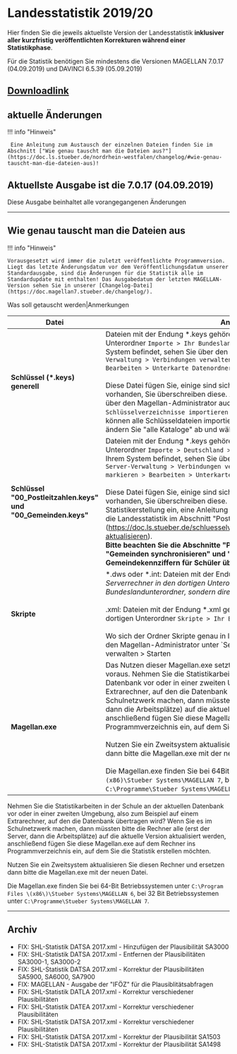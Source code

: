 # Landesstatistik 2019/20

Hier finden Sie die jeweils aktuellste Version der Landesstatistik **inklusiver aller kurzfristig veröffentlichten Korrekturen während einer Statistikphase**.

Für die Statistik benötigen Sie mindestens die Versionen MAGELLAN 7.0.17 (04.09.2019) und DAVINCI 6.5.39 (05.09.2019)

## [**Downloadlink**](https://my.hidrive.com/share/329e.t1a8q)

## aktuelle Änderungen

!!! info "Hinweis"

     Eine Anleitung zum Austausch der einzelnen Dateien finden Sie im Abschnitt ["Wie genau tauscht man die Dateien aus?"](https://doc.ls.stueber.de/nordrhein-westfalen/changelog/#wie-genau-tauscht-man-die-dateien-aus)!

## Aktuellste Ausgabe ist die 7.0.17 (04.09.2019)

Diese Ausgabe beinhaltet alle vorangegangenen Änderungen

---

## Wie genau tauscht man die Dateien aus

!!! info "Hinweis"

    Vorausgesetzt wird immer die zuletzt veröffentlichte Programmversion. Liegt das letzte Änderungsdatum vor dem Veröffentlichungsdatum unserer Standardausgabe, sind die Änderungen für die Statistik alle im Standardupdate mit enthalten! Das Ausgabedatum der letzten MAGELLAN-Version sehen Sie in unserer [Changelog-Datei](https://doc.magellan7.stueber.de/changelog/).

Was soll getauscht werden|Anmerkungen

Datei|Anleitung
--|--
**Schlüssel (*.keys) generell**|Dateien mit der Endung *.keys gehören auf den Serverrechner in den dortigen Unterordner `Importe > Ihr Bundesland`. Wo sich dieser Ordner genau in Ihrem System befindet, sehen Sie über den Magellan-Administrator unter `Server-Verwaltung > Verbindungen verwalten > Starten > Verbindung markieren > Bearbeiten > Unterkarte Datenordner`. <br/><br/>Diese Datei fügen Sie, einige sind sicherlich davon bereits mit gleichem Namen vorhanden, Sie überschreiben diese. Anschließend lesen Sie die Schlüssel über den Magellan-Administrator auch ein, unter `Datenimporte > Schlüsselverzeichnisse importieren > Ihr Bundesland, Ihre Schulart`. Sie können alle Schlüsseldateien importieren oder auch nur eine Datei, dazu ändern Sie "alle Kataloge" ab und wählen gezielt die gewünschte Importdatei.
**Schlüssel "00_Postleitzahlen.keys" und "00_Gemeinden.keys"**|Dateien mit der Endung *.keys gehören auf den Serverrechner in den dortigen Unterordner `Importe > Deutschland > PLZ`. Wo sich dieser Ordner genau in Ihrem System befindet, sehen Sie über den Magellan-Administrator unter `Server-Verwaltung > Verbindungen verwalten > Starten > Verbindung markieren > Bearbeiten > Unterkarte Datenordner`.<br/><br/>Diese Datei fügen Sie, einige sind sicherlich davon bereits mit gleichem Namen vorhanden, Sie überschreiben diese. Bitte lesen Sie die Dateien vor der Statistikerstellung ein, eine Anleitung dazu finden Sie in der Dokumentation für die Landesstatistik im Abschnitt "Postleitzahlverzeichnisse aktualisieren" (https://doc.ls.stueber.de/schluesselverzeichnisse/#postleitzahlverzeichnisse-aktualisieren).<br>**Bitte beachten Sie die Abschnitte  "Postleitzahlverzeichnis importieren", "Gemeinden synchronisieren" und "Vollständigkeit der Gemeindekennziffern für Schüler überprüfen"!**
**Skripte**| *.dws oder *.int: Dateien mit der Endung *.dws oder *.int  gehören auf den Serverrechner in den dortigen Unterordner Skripte (Achtung: nicht in den Bundeslandunterordner, sondern direkt in den Skripteordner).<br/><br/>*.xml: Dateien mit der Endung *.xml gehören auf den Serverrechner in den dortigen Unterordner `Skripte > Ihr Bundesland`. <br/><br/>Wo sich der Ordner Skripte genau in Ihrem System befindet, sehen Sie über den Magellan-Administrator unter `Server-Verwaltung > Verbindungen verwalten > Starten|Verbindung markieren > Bearbeiten > Unterkarte Datenordner`.
**Magellan.exe**|Das Nutzen dieser Magellan.exe setzt mindestens die aktuellste Version voraus. Nehmen Sie die Statistikarbeiten in der Schule an der aktuellen Datenbank vor oder in einer zweiten Umgebung, also zum Beispiel auf einem Extrarechner, auf den die Datenbank übertragen wird? Wenn Sie es im Schulnetzwerk machen, dann müssten bitte die Rechner alle (erst der Server, dann die Arbeitsplätze) auf die aktuelle Version aktualisiert werden, anschließend fügen Sie diese Magellan.exe auf dem Rechner ins Programmverzeichnis ein, auf dem Sie die Statistik erstellen möchten.<br><br>Nutzen Sie ein Zweitsystem aktualisieren Sie diesen Rechner und ersetzen dann bitte die Magellan.exe mit der neuen Datei.<br/><br/>Die Magellan.exe finden Sie bei 64Bit-Betriebssystem unter `C:\Program Files (x86)\Stueber Systems\MAGELLAN 7`, bei einem 32 Bit Betriebssystem unter `C:\Programme\Stueber Systems\MAGELLAN 7`.

Nehmen Sie die Statistikarbeiten in der Schule an der aktuellen Datenbank vor oder in einer zweiten Umgebung, also zum Beispiel auf einem Extrarechner, auf den die Datenbank übertragen wird? Wenn Sie es im Schulnetzwerk machen, dann müssten bitte die Rechner alle \(erst der Server, dann die Arbeitsplätze\) auf die aktuelle Version aktualisiert werden, anschließend fügen Sie diese Magellan.exe auf dem Rechner ins Programmverzeichnis ein, auf dem Sie die Statistik erstellen möchten.

Nutzen Sie ein Zweitsystem aktualisieren Sie diesen Rechner und ersetzen dann bitte die Magellan.exe mit der neuen Datei.

Die Magellan.exe finden Sie bei  64-Bit Betriebssystemen unter `C:\Program Files \(x86\)\Stueber Systems\MAGELLAN 6`, bei  32 Bit Betriebssystemen unter `C:\Programme\Stueber Systems\MAGELLAN 7`.

---

## Archiv

* FIX: SHL-Statistik DATSA 2017.xml - Hinzufügen der Plausibilität SA3000
* FIX: SHL-Statistik DATSA 2017.xml - Entfernen der Plausibilitäten SA3000-1, SA3000-2
* FIX: SHL-Statistik DATSA 2017.xml - Korrektur der Plausibilitäten SA5900, SA6000, SA7900
* FIX: MAGELLAN - Ausgabe der "IFÖZ" für die Plausiblitätsabfragen
* FIX: SHL-Statistik DATLA 2017.xml - Korrektur verschiedener Plausibilitäten
* FIX: SHL-Statistik DATEA 2017.xml - Korrektur verschiedener Plausibilitäten
* FIX: SHL-Statistik DATSA 2017.xml - Korrektur verschiedener Plausibilitäten
* FIX: SHL-Statistik DATSA 2017.xml - Korrektur der Plausibilität SA1503
* FIX: SHL-Statistik DATSA 2017.xml - Korrektur der Plausibilität SA1498